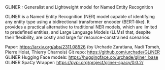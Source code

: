 GLiNER : Generalist and Lightweight model for Named Entity Recognition

GLiNER is a Named Entity Recognition (NER) model capable of identifying any entity type using a bidirectional transformer encoder (BERT-like). It provides a practical alternative to traditional NER models, which are limited to predefined entities, and Large Language Models (LLMs) that, despite their flexibility, are costly and large for resource-constrained scenarios.

Paper: https://arxiv.org/abs/2311.08526 (by Urchade Zaratiana, Nadi Tomeh, Pierre Holat, Thierry Charnois)
Git repo: https://github.com/urchade/GLiNER
GLiNER Hugging Face models: https://huggingface.co/urchade/gliner_base
GLiNER SpaCy Wrapper: https://pypi.org/project/gliner-spacy/0.0.2/

